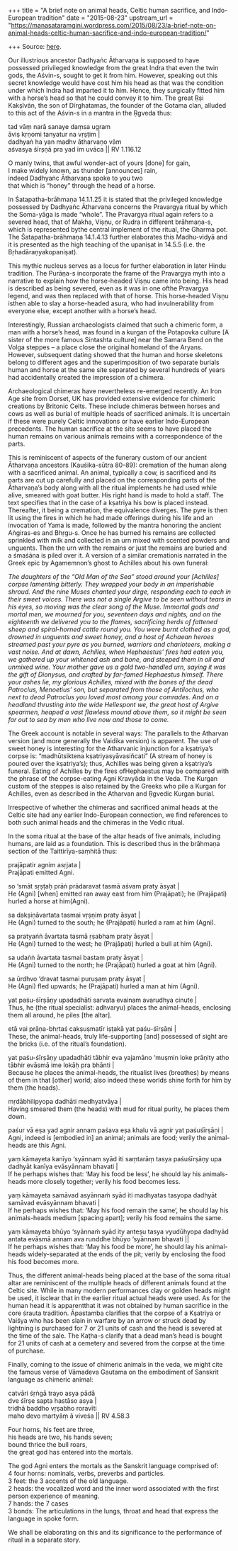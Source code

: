 +++
title = "A brief note on animal heads, Celtic human sacrifice, and Indo-European tradition"
date = "2015-08-23"
upstream_url = "https://manasataramgini.wordpress.com/2015/08/23/a-brief-note-on-animal-heads-celtic-human-sacrifice-and-indo-european-tradition/"

+++
Source: [here](https://manasataramgini.wordpress.com/2015/08/23/a-brief-note-on-animal-heads-celtic-human-sacrifice-and-indo-european-tradition/).

Our illustrious ancestor Dadhyaṅc Ātharvaṇa is supposed to have
possessed privileged knowledge from the great Indra that even the twin
gods, the Aśvin-s, sought to get it from him. However, speaking out this
secret knowledge would have cost him his head as that was the condition
under which Indra had imparted it to him. Hence, they surgically fitted
him with a horse’s head so that he could convey it to him. The great Ṛṣi
Kakṣīvān, the son of Dīrghatamas, the founder of the Gotama clan,
alluded to this act of the Aśvin-s in a mantra in the Ṛgveda thus:

tad vāṃ narā sanaye daṃsa ugram  
āviṣ kṛṇomi tanyatur na vṛṣṭim \|  
dadhyaṅ ha yan madhv ātharvaṇo vām  
aśvasya śīrṣṇā pra yad īm uvāca \|\| RV 1.116.12

O manly twins, that awful wonder-act of yours \[done\] for gain,  
I make widely known, as thunder \[announces\] rain,  
indeed Dadhyaṅc Ātharvaṇa spoke to you two  
that which is “honey” through the head of a horse.

In Śatapatha-brāhmaṇa 14.1.1.25 it is stated that the privileged
knowledge possessed by Dadhyaṅc Ātharvaṇa concerns the Pravargya ritual
by which the Soma-yāga is made “whole”. The Pravargya ritual again
refers to a severed head, that of Makha, Viṣṇu, or Rudra in different
brāhmaṇa-s, which is represented bythe central implement of the ritual,
the Gharma pot. The Śatapatha-brāhmaṇa 14.1.4.13 further elaborates this
Madhu-vidyā and it is presented as the high teaching of the upaniṣat in
14.5.5 (i.e. the Bṛhadāraṇyakopaniṣat).

This mythic nucleus serves as a locus for further elaboration in later
Hindu tradition. The Purāṇa-s incorporate the frame of the Pravargya
myth into a narrative to explain how the horse-headed Viṣṇu came into
being. His head is described as being severed, even as it was in one
ofthe Pravargya legend, and was then replaced with that of horse. This
horse-headed Viṣṇu isthen able to slay a horse-headed asura, who had
invulnerability from everyone else, except another with a horse’s head.

Interestingly, Russian archaeologists claimed that such a chimeric form,
a man with a horse’s head, was found in a kurgan of the Potapovka
culture \[A sister of the more famous Sintashta culture\] near the
Samara Bend on the Volga steppes – a place close the original homeland
of the Aryans. However, subsequent dating showed that the human and
horse skeletons belong to different ages and the superimposition of two
separate burials human and horse at the same site separated by several
hundreds of years had accidentally created the impression of a chimera.

Archaeological chimeras have nevertheless re-emerged recently. An Iron
Age site from Dorset, UK has provided extensive evidence for chimeric
creations by Britonic Celts. These include chimeras between horses and
cows as well as burial of multiple heads of sacrificed animals. It is
uncertain if these were purely Celtic innovations or have earlier
Indo-European precedents. The human sacrifice at the site seems to have
placed the human remains on various animals remains with a
correspondence of the parts.

This is reminiscent of aspects of the funerary custom of our ancient
Ātharvaṇa ancestors (Kauśika-sūtra 80-89): cremation of the human along
with a sacrificed animal. An animal, typically a cow, is sacrificed and
its parts are cut up carefully and placed on the corresponding parts of
the Ātharvaṇa’s body along with all the ritual implements he had used
while alive, smeared with goat butter. His right hand is made to hold a
staff. The text specifies that in the case of a kṣatriya his bow is
placed instead. Thereafter, it being a cremation, the equivalence
diverges. The pyre is then lit using the fires in which he had made
offerings during his life and an invocation of Yama is made, followed by
the mantra honoring the ancient Aṅgiras-es and Bhṛgu-s. Once he has
burned his remains are collected sprinkled with milk and collected in an
urn mixed with scented powders and unguents. Then the urn with the
remains or just the remains are buried and a śmaśāna is piled over it. A
version of a similar cremationis narrated in the Greek epic by
Agamemnon’s ghost to Achilles about his own funeral:

*The daughters of the “Old Man of the Sea” stood around your
\[Achilles\] corpse lamenting bitterly. They wrapped your body in an
imperishable shroud. And the nine Muses chanted your dirge, responding
each to each in their sweet voices. There was not a single Argive to be
seen without tears in his eyes, so moving was the clear song of the
Muse. Immortal gods and mortal men, we mourned for you, seventeen days
and nights, and on the eighteenth we delivered you to the flames,
sacrificing herds of fattened sheep and spiral-horned cattle round you.
You were burnt clothed as a god, drowned in unguents and sweet honey,
and a host of Achaean heroes streamed past your pyre as you burned,
warriors and charioteers, making a vast noise. And at dawn, Achilles,
when Hephaestus’ fires had eaten you, we gathered up your whitened ash
and bone, and steeped them in oil and unmixed wine. Your mother gave us
a gold two-handled urn, saying it was the gift of Dionysus, and crafted
by far-famed Hephaestus himself. There your ashes lie, my glorious
Achilles, mixed with the bones of the dead Patroclus, Menoetius’ son,
but separated from those of Antilochus, who next to dead Patroclus you
loved most among your comrades. And on a headland thrusting into the
wide Hellespont we, the great host of Argive spearmen, heaped a vast
flawless mound above them, so it might be seen far out to sea by men who
live now and those to come.*

The Greek account is notable in several ways: The parallels to the
Atharvan version (and more generally the Vaidika version) is apparent.
The use of sweet honey is interesting for the Atharvanic injunction for
a kṣatriya’s corpse is: “madhūtsiktena kṣatriyasyāvasiñcati” (A stream
of honey is poured over the kṣatriya’s); thus, Achilles was being given
a kṣatriya’s funeral. Eating of Achilles by the fires ofHephaestus may
be compared with the phrase of the corpse-eating Agni Kravyāda in the
Veda. The Kurgan custom of the steppes is also retained by the Greeks
who pile a Kurgan for Achilles, even as described in the Atharvan and
Ṛgvedic Kurgan burial.

Irrespective of whether the chimeras and sacrificed animal heads at the
Celtic site had any earlier Indo-European connection, we find references
to both such animal heads and the chimeras in the Vedic ritual.

In the soma ritual at the base of the altar heads of five animals,
including humans, are laid as a foundation. This is described thus in
the brāhmaṇa section of the Taittirīya-saṃhitā thus:

prajāpatir agnim asṛjata \|  
Prajāpati emitted Agni.

so ‘smāt sṛṣṭaḥ prāṅ prādaravat tasmā aśvam praty āsyat \|  
He (Agni) \[when\] emitted ran away east from him (Prajāpati); he
(Prajāpati) hurled a horse at him(Agni).

sa dakṣiṇāvartata tasmai vṛṣṇim praty āsyat \|  
He (Agni) turned to the south; he (Prajāpati) hurled a ram at him
(Agni).

sa pratyaṅṅ āvartata tasmā ṛṣabham praty āsyat \|  
He (Agni) turned to the west; he (Prajāpati) hurled a bull at him
(Agni).

sa udaṅṅ āvartata tasmai bastam praty āsyat \|  
He (Agni) turned to the north; he (Prajāpati) hurled a goat at him
(Agni).

sa ūrdhvo ‘dravat tasmai puruṣam praty āsyat \|  
He (Agni) fled upwards; he (Prajāpati) hurled a man at him (Agni).

yat paśu-śīrṣāṇy upadadhāti sarvata evainam avarudhya cinute \|  
Thus, he (the ritual specialist: adhvaryu) places the animal-heads,
enclosing them all around, he piles \[the altar\].

etā vai prāṇa-bhṛtaś cakṣuṣmatīr iṣṭakā yat paśu-śīrṣāṇi \|  
These, the animal-heads, truly life-supporting \[and\] possessed of
sight are the bricks (i.e. of the ritual’s foundation).

yat paśu-śīrṣāṇy upadadhāti tābhir eva yajamāno ‘muṣmin loke prāṇity
atho tābhir evāsmā ime lokāḥ pra bhānti \|  
Because he places the animal-heads, the ritualist lives (breathes) by
means of them in that \[other\] world; also indeed these worlds shine
forth for him by them (the heads).

mṛdābhilipyopa dadhāti medhyatvāya \|  
Having smeared them (the heads) with mud for ritual purity, he places
them down.

paśur vā eṣa yad agnir annam paśava eṣa khalu vā agnir yat paśuśīrṣāṇi
\|  
Agni, indeed is \[embodied in\] an animal; animals are food; verily the
animal-heads are this Agni.

yaṃ kāmayeta kanīyo ‘syānnam syād iti saṃtarāṃ tasya paśuśīrṣāṇy upa
dadhyāt kanīya evāsyānnam bhavati \|  
If he perhaps wishes that: ‘May his food be less’, he should lay his
animals-heads more closely together; verily his food becomes less.

yaṃ kāmayeta samāvad asyānnaṁ syād iti madhyatas tasyopa dadhyāt samāvad
evāsyānnam bhavati \|  
If he perhaps wishes that: ‘May his food remain the same’, he should lay
his animals-heads medium \[spacing apart\]; verily his food remains the
same.

yaṃ kāmayeta bhūyo ‘syānnaṁ syād ity anteṣu tasya vyudūhyopa dadhyād
antata evāsmā annam ava runddhe bhūyo ‘syānnam bhavati \|\|  
If he perhaps wishes that: ‘May his food be more’, he should lay his
animal-heads widely-separated at the ends of the pit; verily by
enclosing the food his food becomes more.

Thus, the different animal-heads being placed at the base of the soma
ritual altar are reminiscent of the multiple heads of different animals
found at the Celtic site. While in many modern performances clay or
golden heads might be used, it isclear that in the earlier ritual
actual heads were used. As for the human head it is apparentthat it was
not obtained by human sacrifice in the core śrauta tradition. Āpastamba
clarifies that the corpse of a Kṣatriya or Vaiśya who has been slain in
warfare by an arrow or struck dead by lightning is purchased for 7 or 21
units of cash and the head is severed at the time of the sale. The
Kaṭha-s clarify that a dead man’s head is bought for 21 units of cash at
a cemetery and severed from the corpse at the time of purchase.

Finally, coming to the issue of chimeric animals in the veda, we might
cite the famous verse of Vāmadeva Gautama on the embodiment of Sanskrit
language as chimeric animal:

catvāri śṛṅgā trayo asya pādā  
dve śīrṣe sapta hastāso asya \|  
tridhā baddho vṛṣabho roravīti  
maho devo martyāṃ ā viveśa \|\| RV 4.58.3

Four horns, his feet are three,  
his heads are two, his hands seven;  
bound thrice the bull roars,  
the great god has entered into the mortals.

The god Agni enters the mortals as the Sanskrit language comprised of:  
4 four horns: nominals, verbs, preverbs and particles.  
3 feet: the 3 accents of the old language.  
2 heads: the vocalized word and the inner word associated with the first
person experience of meaning.  
7 hands: the 7 cases  
3 bonds: The articulations in the lungs, throat and head that express
the language in spoke form.

We shall be elaborating on this and its significance to the performance
of ritual in a separate story.

